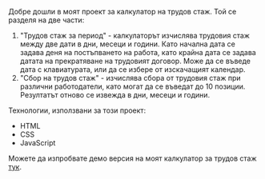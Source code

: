 Добре дошли в моят проект за калкулатор на трудов стаж. Той се разделя на две части: 

1) "Трудов стаж за период" - калкулаторът изчислява трудовия стаж между две дати в дни, месеци и години. Като начална дата се задава деня на постъпването на работа, като крайна дата се задава датата на прекратяване на трудовият договор. Може да се въведе дата с клавиатурата, или да се избере от изскачащият календар.
2) "Сбор на  трудов стаж" - изчислява сбора от трудовия стаж при различни работодатели, като могат да се въведат до 10 позиции. Резултатът отново се извежда в дни, месеци и години.

Технологии, използвани за този проект:
* HTML
* CSS
* JavaScript


Можете да изпробвате демо версия на моят калкулатор за трудов стаж [тук](https://todorbonev.github.io/Seniority-calculator).
